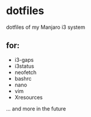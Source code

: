 # dotfiles
dotfiles of my Manjaro i3 system

## for:
+ i3-gaps
+ i3status
+ neofetch
+ bashrc
+ nano
+ vim
+ Xresources

... and more in the future
